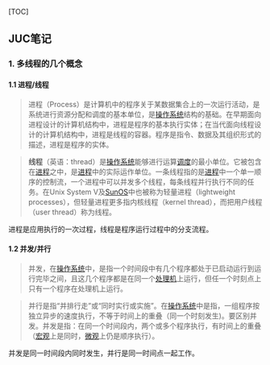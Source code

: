 [TOC]

## JUC笔记

### 1. 多线程的几个概念

#### 1.1 进程/线程

> 进程（Process）是计算机中的程序关于某数据集合上的一次运行活动，是系统进行资源分配和调度的基本单位，是[操作系统](https://baike.baidu.com/item/操作系统)结构的基础。在早期面向进程设计的计算机结构中，进程是程序的基本执行实体；在当代面向线程设计的计算机结构中，进程是线程的容器。程序是指令、数据及其组织形式的描述，进程是程序的实体。

> **线程**（英语：thread）是[操作系统](https://baike.baidu.com/item/操作系统)能够进行运算[调度](https://baike.baidu.com/item/调度)的最小单位。它被包含在[进程](https://baike.baidu.com/item/进程)之中，是[进程](https://baike.baidu.com/item/进程)中的实际运作单位。一条线程指的是[进程](https://baike.baidu.com/item/进程)中一个单一顺序的控制流，一个进程中可以并发多个线程，每条线程并行执行不同的任务。在Unix System V及[SunOS](https://baike.baidu.com/item/SunOS)中也被称为轻量进程（lightweight processes），但轻量进程更多指内核线程（kernel thread），而把用户线程（user thread）称为线程。

进程是应用执行的一次过程，线程是程序运行过程中的分支流程。

#### 1.2 并发/并行

> 并发，在[操作系统](https://baike.baidu.com/item/操作系统/192)中，是指一个时间段中有几个程序都处于已启动运行到运行完毕之间，且这几个程序都是在同一个[处理机](https://baike.baidu.com/item/处理机/128842)上运行，但任一个时刻点上只有一个程序在处理机上运行。

> 并行是指“并排行走”或“同时实行或实施”。在[操作系统](https://baike.baidu.com/item/操作系统/192)中是指，一组程序按独立异步的速度执行，不等于时间上的重叠（同一个时刻发生)。要区别并发。并发是指：在同一个时间段内，两个或多个程序执行，有时间上的重叠（[宏观](https://baike.baidu.com/item/宏观/10006213)上是同时，[微观](https://baike.baidu.com/item/微观/4542832)上仍是顺序执行）。

并发是同一时间段内同时发生，并行是同一时间点一起工作。

